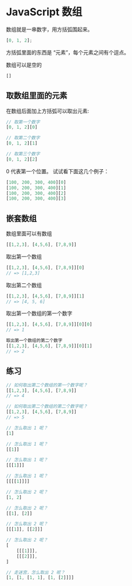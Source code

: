 # JavaScript 数组

数组就是一串数字，用方括弧围起来。

```js
[0, 1, 2];
```

方括弧里面的东西是 “元素”，每个元素之间有个逗点。

数组可以是空的

```js
[]
```

## 取数组里面的元素

在数组后面加上方括弧可以取出元素:

```js
// 取第一个数字
[0, 1, 2][0]

// 取第二个数字
[0, 1, 2][1]

// 取第三个数字
[0, 1, 2][2]
```

0 代表第一个位置。 试试看下面这几个例子：

```js
[100, 200, 300, 400][0]
[100, 200, 300, 400][1]
[100, 200, 300, 400][2]
[100, 200, 300, 400][3]
```

## 嵌套数组

数组里面可以有数组

```js
[[1,2,3], [4,5,6], [7,8,9]]
```

取出第一个数组

```js
[[1,2,3], [4,5,6], [7,8,9]][0]
// => [1,2,3]
```

取出第二个数组

```js
[[1,2,3], [4,5,6], [7,8,9]][1]
// => [4, 5, 6]
```

取出第一个数组的第一个数字

```js
[[1,2,3], [4,5,6], [7,8,9]][0][0]
// => 1
```

```js
取出第一个数组的第二个数字
[[1,2,3], [4,5,6], [7,8,9]][0][1]
// => 2
```

## 练习

```js
// 如何取出第二个数组的第一个数字呢？
[[1,2,3], [4,5,6], [7,8,9]]
// => 4

// 如何取出第二个数组的第二个数字呢？
[[1,2,3], [4,5,6], [7,8,9]]
// => 5

// 怎么取出 1 呢？
[1]

// 怎么取出 1 呢？
[[1]]

// 怎么取出 1 呢？
[[[1]]]

// 怎么取出 1 呢？
[[[[1]]]]

// 怎么取出 2 呢？
[1, 2]

// 怎么取出 2 呢？
[[1], [2]]

// 怎么取出 2 呢？
[[[1]], [[2]]]

// 怎么取出 2 呢？
[
    [[[1]]],
    [[[2]]],
]

// 走迷宫，怎么取出 2 呢？
[1, [1, [1, 1], [1, [2]]]]
```